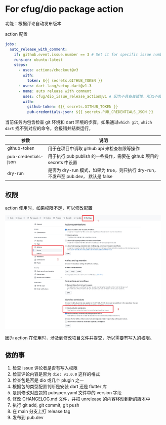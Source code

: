 # For cfug/dio package action

功能：根据评论自动发布版本

action 配置

```yml
jobs:
  auto_release_with_comment:
    if: github.event.issue.number == 3 # Set it for specific issue number
    runs-on: ubuntu-latest
    steps:
      - uses: actions/checkout@v3
        with:
          token: ${{ secrets.GITHUB_TOKEN }}
      - uses: dart-lang/setup-dart@v1.3
      - name: auto release with comment
        uses: cfug/dio_issue_release_action@v1 # 因为不具备普适性，所以不会发布到 github action market，直接使用 @ref 的方式引用
        with:
          github-token: ${{ secrets.GITHUB_TOKEN }}
          pub-credentials-json: ${{ secrets.PUB_CREDENTIALS_JSON }}
```

当前任务内包含检查 git 环境和 dart 环境的步骤，如果通过`which git`, `which dart` 找不到对应的命令，会报错并结束运行。

| 参数                 | 说明                                                                                 |
| -------------------- | ------------------------------------------------------------------------------------ |
| github-token         | 用于在项目中调取 github api 来检查权限等操作                                         |
| pub-credentials-json | 用于执行 pub publish 的一些操作，需要在 github 项目的 secrets 中设置                 |
| dry-run              | 是否为 dry-run 模式，如果为 true，则只执行 dry-run， 不发布至 pub.dev， 默认是 false |

## 权限

action 使用时，如果权限不足，可以修改配置

![img](assets/1.jpeg)

因为 action 在使用时，涉及到修改项目文件并提交，所以需要有写入的权限。

## 做的事

1. 检查 issue 评论者是否有写入权限
1. 检查评论内容是否为 `dio: v1.0.0` 这样的格式
1. 检查包是否是 dio 或几个 plugin 之一
1. 根据包的类型配置判断是安装 dart 还是 flutter 库
1. 是则修改对应包的 pubspec.yaml 文件中的 version 字段
1. 修改 CHANGELOG.md 文件，并把 unrelease 的内容移动到新的版本中
1. 执行 git add, git commit, git push
1. 在 main 分支上打 release tag
1. 发布到 pub.dev
